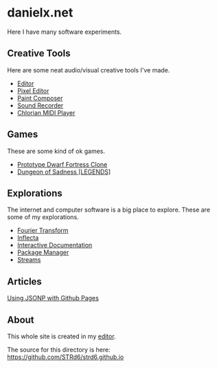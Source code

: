 danielx.net
===========

Here I have many software experiments.

Creative Tools
--------------

Here are some neat audio/visual creative tools I've made.

- [Editor](/editor/)
- [Pixel Editor](/pixel-editor/)
- [Paint Composer](/composer/)
- [Sound Recorder](/sound-recorder/)
- [Chlorian MIDI Player](/chlorian/)

Games
-----

These are some kind of ok games.

- [Prototype Dwarf Fortress Clone](/honegar/)
- [Dungeon of Sadness \[LEGENDS\]](/ld33/)

Explorations
------------

The internet and computer software is a big place to explore. These are some of
my explorations.

- [Fourier Transform](/series/)
- [Inflecta](/inflecta/docs/)
- [Interactive Documentation](https://distri.github.io/interactive/docs/)
- [Package Manager](https://distri.github.io/require/docs/)
- [Streams](/stream/docs/)


Articles
--------

[Using JSONP with Github Pages](./gh-pages-jsonp)

About
-----

This whole site is created in my [editor](/editor/docs/).

The source for this directory is here: https://github.com/STRd6/strd6.github.io
